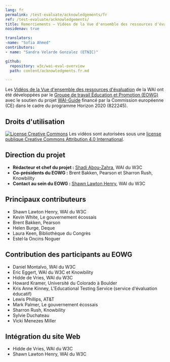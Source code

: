 ```yaml
---
lang: fr
permalink: /test-evaluate/acknowledgements/fr
ref: /test-evaluate/acknowledgements/
title: Remerciements – Vidéos de la Vue d'ensemble des ressources d'évaluation du W3C
nosidenav: true

translators:
-name: "Sofia Ahmed"
contributors:
- name: "Sandra Velarde Gonzalez (ETNIC)"

github:
  repository: w3c/wai-eval-overview
  path: content/acknowledgments.fr.md

---
```


Les [Vidéos de la Vue d'ensemble des ressources d'évaluation](https://www.w3.org/WAI/test-evaluate/) de la WAI ont été développées par le [Groupe de travail Éducation et Promotion (EOWG)](https://www.w3.org/WAI/EO/) avec le soutien du projet [WAI-Guide](https://www.w3.org/WAI/about/projects/wai-guide/) financé par la Commission européenne (CE) dans le cadre du programme Horizon 2020 (822245).

Droits d'utilisation
-----------------

<p><a rel="license" href="http://creativecommons.org/licenses/by/4.0/"><img alt="License Creative Commons" style="border-width:0" src="https://i.creativecommons.org/l/by/4.0/88x31.png" /></a> Les vidéos sont autorisées sous une <a rel="license" href="http://creativecommons.org/licenses/by/4.0/">license publique Creative Commons Attribution 4.0 International</a>.</p>

Direction du projet
------------------

-   **Rédacteur et chef du projet :** [Shadi Abou-Zahra](https://www.w3.org/People/shadi), WAI du W3C
-   **Co-présidents du EOWG :** Brent Bakken, Pearson et Sharron Rush, Knowbility
-   **Contact au sein du EOWG :** [Shawn Lawton Henry](https://www.w3.org/People/shawn), WAI du W3C

Principaux contributeurs
------------------

-   Shawn Lawton Henry, WAI du W3C
-   Kevin White, Le gouvernement écossais
-   Brent Bakken, Pearson
-   Helen Burge, Deque
-   Laura Keen, Bibliothèque du Congrès
-   Estel·la Oncins Noguer

Contribution des participants au EOWG
------------------------------

-   Daniel Montalvo, WAI du W3C
-   Eric Eggert, WAI du W3C et Knowbility
-   Hidde de Vries, WAI du W3C
-   Howard Kramer, Université du Colorado à Boulder
-   Kris Anne Kinney, L'Educational Testing Service (service d'évaluation éducatif)
-   Lewis Phillips, AT&T
-   Mark Palmer, Le gouvernement écossais
-   Sharron Rush, Knowbility
-   Sylvie Duchateau
-   Vicki Menezes Miller


Intégration du site Web
-------------------

-   Hidde de Vries, WAI du W3C
-   Shawn Lawton Henry, WAI du W3C
